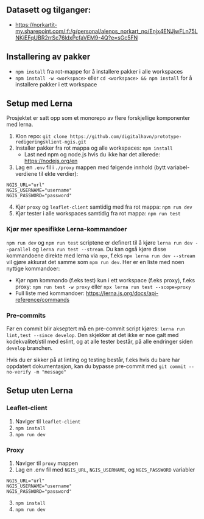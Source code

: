 ## Datasett og tilganger:

- https://norkartit-my.sharepoint.com/:f:/g/personal/alenos_norkart_no/Enjx4ENJjwFLn75LNKiEFqUBR2rrSc76ldxPcfaVEM9-4Q?e=sGc5FN

## Installering av pakker

- `npm install` fra rot-mappe for å installere pakker i alle workspaces
- `npm install -w <workspace>` eller `cd <workspace> && npm install` for å installere pakker i ett workspace

## Setup med Lerna

Prosjektet er satt opp som et monorepo av flere forskjellige komponenter med lerna.

1. Klon repo: `git clone https://github.com/digitalhavn/prototype-redigeringsklient-ngis.git`
2. Installer pakker fra rot mappa og alle workspaces: `npm install`
   - Last ned npm og node.js hvis du ikke har det allerede: https://nodejs.org/en
3. Lag en `.env` fil i `./proxy` mappen med følgende innhold (bytt variabel-verdiene til ekte verdier):

```
NGIS_URL="url"
NGIS_USERNAME="username"
NGIS_PASSWORD="password"
```

4. Kjør `proxy` og `leaflet-client` samtidig med fra rot mappa: `npm run dev`
5. Kjør tester i alle workspaces samtidig fra rot mappa: `npm run test`

### Kjør mer spesifikke Lerna-kommandoer

`npm run dev` og `npm run test` scriptene er definert til å kjøre `lerna run dev --parallel` og `lerna run test --stream`. Du kan også kjøre disse kommandoene direkte med lerna via `npx`, f.eks `npx lerna run dev --stream` vil gjøre akkurat det samme som `npm run dev`. Her er en liste med noen nyttige kommandoer:

- Kjør npm kommando (f.eks test) kun i ett workspace (f.eks proxy), f.eks proxy: `npm run test -w proxy` eller `npx lerna run test --scope=proxy`
- Full liste med kommandoer: https://lerna.js.org/docs/api-reference/commands

### Pre-commits

Før en commit blir akseptert må en pre-commit script kjøres: `lerna run lint,test --since develop`. Den skjekker at det ikke er noe galt med kodekvalitet/stil med eslint, og at alle tester består, på alle endringer siden `develop` branchen.

Hvis du er sikker på at linting og testing består, f.eks hvis du bare har oppdatert dokumentasjon, kan du bypasse pre-commit med `git commit --no-verify -m "message"`

## Setup uten Lerna

### Leaflet-client

1. Naviger til `leaflet-client`
2. `npm install`
3. `npm run dev`

### Proxy

1. Naviger til `proxy` mappen
2. Lag en .env fil med `NGIS_URL`, `NGIS_USERNAME`, og `NGIS_PASSWORD` variabler

```
NGIS_URL="url"
NGIS_USERNAME="username"
NGIS_PASSWORD="password"
```

3. `npm install`
4. `npm run dev`
